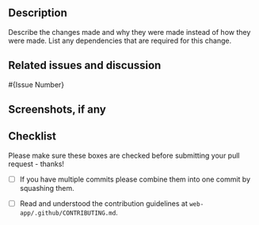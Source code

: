 ## Description
Describe the changes made and why they were made instead of how they were made. List any dependencies that are required for this change.

## Related issues and discussion
#{Issue Number}

## Screenshots, if any

## Checklist
Please make sure these boxes are checked before submitting your pull request - thanks!

- [ ] If you have multiple commits please combine them into one commit by squashing them.

- [ ] Read and understood the contribution guidelines at `web-app/.github/CONTRIBUTING.md`.
